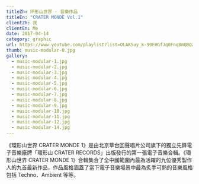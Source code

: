 ```yaml
---
titleZh: 环形山世界 · 音樂作品
titleEn: "CRATER MONDE Vol.1"
clientZh: 我
clientEn: Me
date: 2017-04-14
category: graphic
url: https://www.youtube.com/playlist?list=OLAK5uy_k-90FHGfJq0Fnq8mQBQZBcOCAUGeXjV-Q
thumb: music-modular-0.jpg
gallery:
  - music-modular-1.jpg
  - music-modular-2.jpg
  - music-modular-3.jpg
  - music-modular-4.jpg
  - music-modular-5.jpg
  - music-modular-6.jpg
  - music-modular-7.jpg
  - music-modular-8.jpg
  - music-modular-9.jpg
  - music-modular-10.jpg
  - music-modular-11.jpg
  - music-modular-12.jpg
  - music-modular-14.jpg
---
```


《環形山世界 CRATER MONDE 1》是由北京草台回聲唱片公司旗下的獨立先鋒電子音樂廠牌「環形山 CRATER RECORDS」出版發行的第一張電子音樂合輯。《環形山世界 CRATER MONDE 1》合輯集合了全中國範圍內最為活躍的九位優秀製作人的九首最新作品，作品風格涵蓋了當下電子音樂場景中最為炙手可熱的音樂風格包括 Techno、Ambient 等等。
